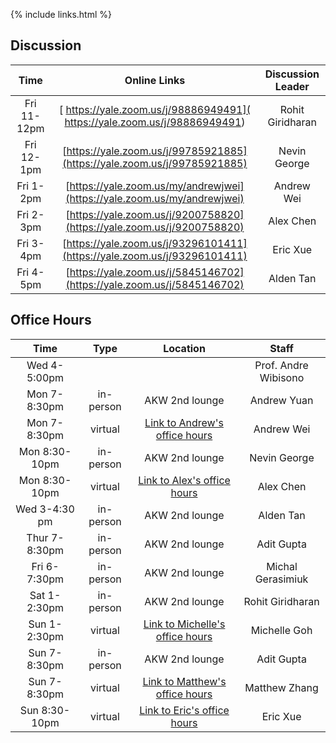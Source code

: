 {% include links.html %}

## Discussion

| Time         |   Online Links  |  Discussion Leader |
| :---:        |    :----:   |    :---:            |
|Fri 11-12pm|      [ https://yale.zoom.us/j/98886949491]( https://yale.zoom.us/j/98886949491)       |  Rohit Giridharan  |
|Fri 12-1pm|     [https://yale.zoom.us/j/99785921885](https://yale.zoom.us/j/99785921885)        |  Nevin George      |
|Fri 1-2pm |     [https://yale.zoom.us/my/andrewjwei](https://yale.zoom.us/my/andrewjwei)      |  Andrew Wei        |
|Fri 2-3pm |        [https://yale.zoom.us/j/9200758820](https://yale.zoom.us/j/9200758820)      |  Alex Chen         |
|Fri 3-4pm |         [https://yale.zoom.us/j/93296101411](https://yale.zoom.us/j/93296101411)    |  Eric Xue          |
|Fri 4-5pm |  [https://yale.zoom.us/j/5845146702](https://yale.zoom.us/j/5845146702)           |  Alden Tan         |


## Office Hours

| Time          |   Type| Location | Staff               |
| :---:       |    :----:   |   :----:  |  :---:        |
| Wed 4-5:00pm  |           |  |Prof. Andre Wibisono |
| Mon 7-8:30pm  | in-person | AKW 2nd lounge  |Andrew Yuan      |
| Mon 7-8:30pm  | virtual   | [Link to Andrew's office hours](https://yale.zoom.us/j/8543083870)  |Andrew Wei       |
| Mon 8:30-10pm | in-person | AKW 2nd lounge  |Nevin George |
| Mon 8:30-10pm | virtual   |[Link to Alex's office hours](https://yale.zoom.us/j/9200758820)  |Alex Chen        |
| Wed 3-4:30 pm | in-person |  AKW 2nd lounge |Alden Tan         |
| Thur 7-8:30pm | in-person | AKW 2nd lounge |Adit Gupta     |
| Fri 6-7:30pm  | in-person | AKW 2nd lounge |Michal Gerasimiuk |
| Sat 1-2:30pm  | in-person | AKW 2nd lounge  |Rohit Giridharan    |
| Sun 1-2:30pm  | virtual  |[Link to Michelle's office hours](https://yale.zoom.us/j/2272119184?pwd=dlQ1V2lXU2M4bFVubG1sb1ZaNmRoZz09) | Michelle Goh      |
| Sun 7-8:30pm  | in-person |  AKW 2nd lounge |Adit Gupta     |
| Sun 7-8:30pm  | virtual   | [Link to Matthew's office hours](https://yale.zoom.us/j/9916776114)  |Matthew Zhang    |
| Sun 8:30-10pm | virtual   | [Link to Eric's office hours](https://yale.zoom.us/j/93296101411)   |Eric Xue         |


